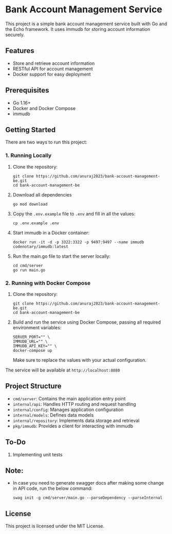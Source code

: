 # Bank Account Management Service

This project is a simple bank account management service built with Go and the Echo framework. It uses immudb for storing account information securely.

## Features

- Store and retrieve account information
- RESTful API for account management
- Docker support for easy deployment

## Prerequisites

- Go 1.16+
- Docker and Docker Compose
- immudb

## Getting Started

There are two ways to run this project:

### 1. Running Locally

1. Clone the repository:
   ```
   git clone https://github.com/anuraj2023/bank-account-management-be.git
   cd bank-account-management-be
   ```

2. Download all dependencies
   ```
   go mod download
   ```

3. Copy the `.env.example` file to `.env` and fill in all the values:
   ```
   cp .env.example .env
   ```

4. Start immudb in a Docker container:
   ```
   docker run -it -d -p 3322:3322 -p 9497:9497 --name immudb codenotary/immudb:latest
   ```

5. Run the main.go file to start the server locally:
   ```
   cd cmd/server
   go run main.go
   ```

### 2. Running with Docker Compose

1. Clone the repository:
   ```
   git clone https://github.com/anuraj2023/bank-account-management-be.git
   cd bank-account-management-be
   ```

2. Build and run the service using Docker Compose, passing all required environment variables:
   ```
   SERVER_PORT="" \
   IMMUDB_URL="" \
   IMMUDB_API_KEY="" \
   docker-compose up
   ```
   Make sure to replace the values with your actual configuration.

The service will be available at `http://localhost:8080`

## Project Structure

- `cmd/server`: Contains the main application entry point
- `internal/api`: Handles HTTP routing and request handling
- `internal/config`: Manages application configuration
- `internal/models`: Defines data models
- `internal/repository`: Implements data storage and retrieval
- `pkg/immudb`: Provides a client for interacting with immudb

## To-Do

1. Implementing unit tests

## Note:

- In case you need to generate swagger docs after making some change in API code, run the below command:
   ```
   swag init -g cmd/server/main.go --parseDependency --parseInternal
   ```

## License

This project is licensed under the MIT License.